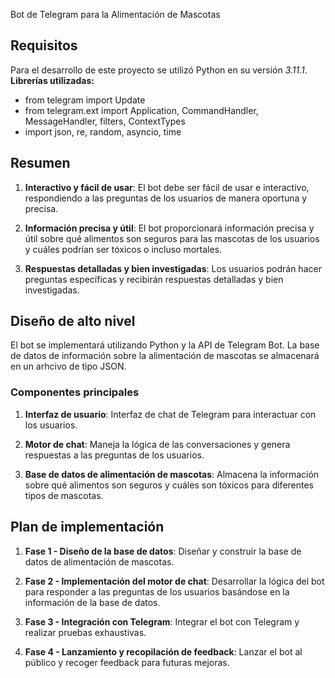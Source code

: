 Bot de Telegram para la Alimentación de Mascotas

## Requisitos
Para el desarrollo de este proyecto se utilizó Python en su versión *3.11.1*.
 **Librerías utilizadas:**
- from telegram import Update
- from telegram.ext import Application, CommandHandler, MessageHandler, filters, ContextTypes
- import json, re, random, asyncio, time

## Resumen

1. **Interactivo y fácil de usar**: El bot debe ser fácil de usar e interactivo, respondiendo a las preguntas de los usuarios de manera oportuna y precisa.

2. **Información precisa y útil**: El bot proporcionará información precisa y útil sobre qué alimentos son seguros para las mascotas de los usuarios y cuáles podrían ser tóxicos o incluso mortales.

3. **Respuestas detalladas y bien investigadas**: Los usuarios podrán hacer preguntas específicas y recibirán respuestas detalladas y bien investigadas.

## Diseño de alto nivel

El bot se implementará utilizando Python y la API de Telegram Bot. La base de datos de información sobre la alimentación de mascotas se almacenará en un arhcivo de tipo JSON.

### Componentes principales

1. **Interfaz de usuario**: Interfaz de chat de Telegram para interactuar con los usuarios.

2. **Motor de chat**: Maneja la lógica de las conversaciones y genera respuestas a las preguntas de los usuarios.

3. **Base de datos de alimentación de mascotas**: Almacena la información sobre qué alimentos son seguros y cuáles son tóxicos para diferentes tipos de mascotas.

## Plan de implementación

1. **Fase 1 - Diseño de la base de datos**: Diseñar y construir la base de datos de alimentación de mascotas.

2. **Fase 2 - Implementación del motor de chat**: Desarrollar la lógica del bot para responder a las preguntas de los usuarios basándose en la información de la base de datos.

3. **Fase 3 - Integración con Telegram**: Integrar el bot con Telegram y realizar pruebas exhaustivas.

4. **Fase 4 - Lanzamiento y recopilación de feedback**: Lanzar el bot al público y recoger feedback para futuras mejoras.
